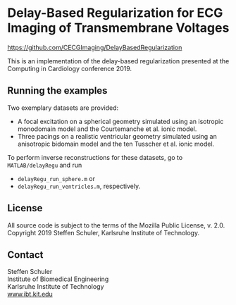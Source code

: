 # Delay-Based Regularization for ECG Imaging of Transmembrane Voltages

<https://github.com/CECGImaging/DelayBasedRegularization>

This is an implementation of the delay-based regularization presented at the Computing in Cardiology conference 2019.

## Running the examples ##

Two exemplary datasets are provided:

- A focal excitation on a spherical geometry simulated using an isotropic monodomain model and the Courtemanche et al. ionic model.
- Three pacings on a realistic ventricular geometry simulated using an anisotropic bidomain model and the ten Tusscher et al. ionic model.

To perform inverse reconstructions for these datasets, go to `MATLAB/delayRegu` and run

- `delayRegu_run_sphere.m` or
- `delayRegu_run_ventricles.m`, respectively.

## License ##

All source code is subject to the terms of the Mozilla Public License, v. 2.0.  
Copyright 2019 Steffen Schuler, Karlsruhe Institute of Technology.

## Contact ##

Steffen Schuler  
Institute of Biomedical Engineering  
Karlsruhe Institute of Technology  
www.ibt.kit.edu